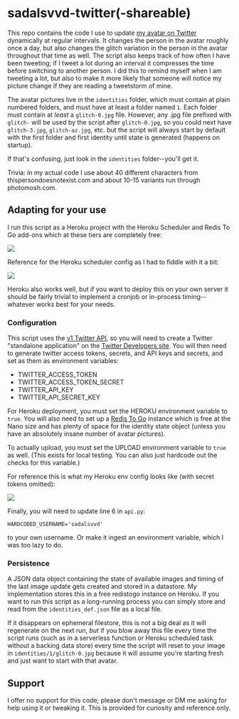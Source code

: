 # sadalsvvd-twitter(-shareable)

This repo contains the code I use to update [my avatar on Twitter](https://twitter.com/sadalsvvd) dynamically at regular intervals. It changes the person in the avatar roughly once a day, but also changes the glitch variation in the person in the avatar throughout that time as well. The script also keeps track of how often I have been tweeting; if I tweet a lot during an interval it compresses the time before switching to another person. I did this to remind myself when I am tweeting a lot, but also to make it more likely that someone will notice my picture change if they are reading a tweetstorm of mine.

The avatar pictures live in the `identities` folder, which must contain at plain numbered folders, and must have at least a folder named `1`. Each folder must contain at _least_ a `glitch-0.jpg` file. However, any .jpg file prefixed with `glitch-` will be used by the script after `glitch-0.jpg`, so you could next have `glitch-3.jpg`, `glitch-az.jpg`, etc. but the script will always start by default with the first folder and first identity until state is generated (happens on startup).

If that's confusing, just look in the `identities` folder--you'll get it.

Trivia: in my actual code I use about 40 different characters from thispersondoesnotexist.com and about 10-15 variants run through photomosh.com.

## Adapting for your use

I run this script as a Heroku project with the Heroku Scheduler and Redis To Go add-ons which at these tiers are completely free:

![](https://i.imgur.com/sdCrf8X.png)

Reference for the Heroku scheduler config as I had to fiddle with it a bit:

![](https://i.imgur.com/dl53hqD.png)

Heroku also works well, but if you want to deploy this on your own server it should be fairly trivial to implement a cronjob or in-process timing--whatever works best for your needs.

### Configuration

This script uses the [v1 Twitter API](https://developer.twitter.com/en/docs/twitter-api/v1), so you will need to create a Twitter "standalone application" on the [Twitter Developers site](https://developer.twitter.com/en/portal/projects-and-apps). You will then need to generate twitter access tokens, secrets, and API keys and secrets, and set as them as environment variables:

- TWITTER_ACCESS_TOKEN
- TWITTER_ACCESS_TOKEN_SECRET
- TWITTER_API_KEY
- TWITTER_API_SECRET_KEY

For Heroku deployment, you must set the HEROKU environment variable to `true`. You will also need to set up a [Redis To Go](https://elements.heroku.com/addons/redistogo) instance which is free at the Nano size and has plenty of space for the identity state object (unless you have an absolutely insane number of avatar pictures).

To actually upload, you must set the UPLOAD environment variable to `true` as well. (This exists for local testing. You can also just hardcode out the checks for this variable.)

For reference this is what my Heroku env config looks like (with secret tokens omitted):

![](https://i.imgur.com/GceH58b.png)

Finally, you will need to update line 6 in `api.py`:

```
HARDCODED_USERNAME='sadalsvvd'
```

to your own username. Or make it ingest an environment variable, which I was too lazy to do.

### Persistence

A JSON data object containing the state of available images and timing of the last image update gets created and stored in a datastore. My implementation stores this in a free redistogo instance on Heroku. If you want to run this script as a long-running process you can simply store and read from the `identities_def.json` file as a local file.

If it disappears on ephemeral filestore, this is not a big deal as it will regenerate on the next run, _but_ if you blow away this file every time the script runs (such as in a serverless function or Heroku scheduled task without a backing data store) every time the script will reset to your image in `identities/1/glitch-0.jpg` because it will assume you're starting fresh and just want to start with that avatar.

## Support

I offer no support for this code; please don't message or DM me asking for help using it or tweaking it. This is provided for curiosity and reference only.